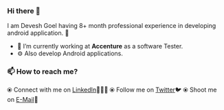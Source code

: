 ### Hi there 👋
  
  I am Devesh Goel having 8+ month professional experience in developing android application. 🎯

- 🔭 I’m currently working at **Accenture** as a software Tester.
- ⚙️ Also develop Android applications.

### 📫 How to reach me? 

⦿ Connect with me on [LinkedIn](https://www.linkedin.com/in/devesh1807/)👨🏻‍💻
⦿ Follow me on [Twitter](https://twitter.com/Devesh180797)🐦
⦿ Shoot me on [E-Mail](mailto:devesh97goel@gmail.com)💌

<!--
**Devesh0797/Devesh0797** is a ✨ _special_ ✨ repository because its `README.md` (this file) appears on your GitHub profile.

Here are some ideas to get you started:


-->
